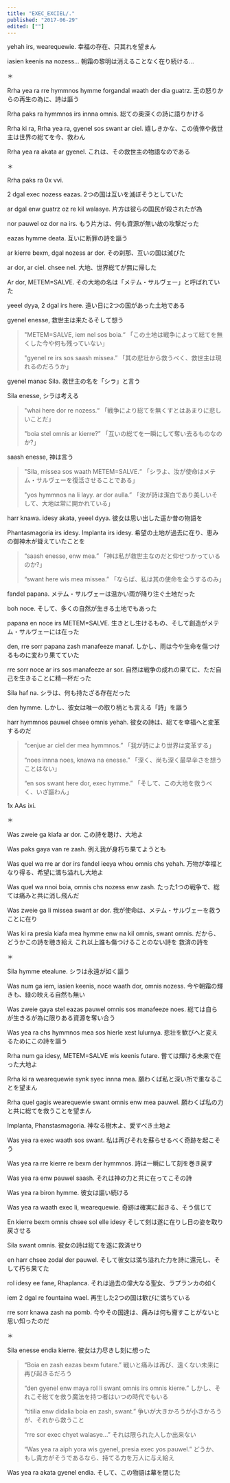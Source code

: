 ```yaml
---
title: "EXEC_EXCIEL/."
published: "2017-06-29"
edited: [""]
---
```


yehah irs, wearequewie.
幸福の存在、只其れを望まん

iasien keenis na nozess…
朝霜の黎明は消えることなく在り続ける…

＊

Rrha yea ra rre hymmnos hymme forgandal waath der dia guatrz.
王の怒りからの再生の為に、詩は謳う

Rrha paks ra hymmnos irs innna omnis.
総ての奥深くの詩に語りかける

Rrha ki ra, Rrha yea ra, gyenel sos swant ar ciel.
嬉しきかな、この僥倖や救世主は世界の総てを今、救わん

Rrha yea ra akata ar gyenel.
これは、その救世主の物語なのである

＊

Rrha paks ra 0x vvi.

2 dgal exec nozess eazas.
2つの国は互いを滅ぼそうとしていた

ar dgal enw guatrz oz re kil walasye.
片方は彼らの国民が殺されたが為

nor pauwel oz dor na irs.
もう片方は、何も資源が無い故の攻撃だった

eazas hymme deata.
互いに断罪の詩を謳う

ar kierre bexm, dgal nozess ar dor.
その刹那、互いの国は滅びた

ar dor, ar ciel. chsee nel.
大地、世界総てが無に帰した

Ar dor, METEM=SALVE.
その大地の名は「メテム・サルヴェー」と呼ばれていた

yeeel dyya, 2 dgal irs here.
遠い日に2つの国があった土地である

gyenel enesse,
救世主は来たるそして想う

> "METEM=SALVE, iem nel sos boia.“
> 「この土地は戦争によって総てを無くした今や何も残っていない」
>
> "gyenel re irs sos saash missea.”
> 「其の悲壮から救うべく、救世主は現れるのだろうか」

gyenel manac Sila.
救世主の名を「シラ」と言う

Sila enesse,
シラは考える

> "whai here dor re nozess.“
> 「戦争により総てを無くすとはあまりに悲しいことだ」
>
> "boia stel omnis ar kierre?”
> 「互いの総てを一瞬にして奪い去るものなのか?」

saash enesse,
神は言う

> "Sila, missea sos waath METEM=SALVE.“
> 「シラよ、汝が使命はメテム・サルヴェーを復活させることである」
>
> "yos hymmnos na li layy. ar dor aulla.”
> 「汝が詩は潔白であり美しいそして、大地は常に開かれている」

harr knawa. idesy akata, yeeel dyya.
彼女は思い出した遥か昔の物語を

Phantasmagoria irs idesy. Implanta irs idesy.
希望の土地が過去に在り、恵みの御神木が聳えていたことを

> “saash enesse, enw mea.”
> 「神は私が救世主なのだと仰せつかっているのか?」
>
> “swant here wis mea missea.”
> 「ならば、私は其の使命を全うするのみ」

fandel papana.
メテム・サルヴェーは温かい雨が降り注ぐ土地だった

boh noce.
そして、多くの自然が生きる土地でもあった

papana en noce irs METEM=SALVE.
生きとし生けるもの、そして創造がメテム・サルヴェーには在った

den, rre sorr papana zash manafeeze manaf.
しかし、雨は今や生命を傷つけるものに変わり果てていた

rre sorr noce ar irs sos manafeeze ar sor.
自然は戦争の成れの果てに、ただ自己を生きることに精一杯だった

Sila haf na.
シラは、何も持たざる存在だった

den hymme.
しかし、彼女は唯一の取り柄とも言える「詩」を謳う

harr hymmnos pauwel chsee omnis yehah.
彼女の詩は、総てを幸福へと変革するのだ

> “cenjue ar ciel der mea hymmnos.”
> 「我が詩により世界は変革する」
>
> “noes innna noes, knawa na enesse.”
> 「深く、尚も深く最早辛さを想うことはない」
>
> “en sos swant here dor, exec hymme.”
> 「そして、この大地を救うべく、いざ謳わん」

1x AAs ixi.

＊

Was zweie ga kiafa ar dor.
この詩を聴け、大地よ

Was paks gaya van re zash.
例え我が身朽ち果てようとも

Was quel wa rre ar dor irs fandel ieeya whou omnis chs yehah.
万物が幸福となり得る、希望に満ち溢れし大地よ

Was quel wa nnoi boia, omnis chs nozess enw zash.
たった1つの戦争で、総ては痛みと共に消し飛んだ

Was zweie ga li missea swant ar dor.
我が使命は、メテム・サルヴェーを救うことに在り

Was ki ra presia kiafa mea hymme enw na kil omnis, swant omnis.
だから、どうかこの詩を聴き給え これ以上誰も傷つけることのない詩を 救済の詩を

＊

Sila hymme etealune.
シラは永遠が如く謳う

Was num ga iem, iasien keenis, noce waath dor, omnis nozess.
今や朝霜の輝きも、緑の映える自然も無い

Was zweie gaya stel eazas pauwel omnis sos manafeeze noes.
総ては自らが生きるが為に限りある資源を奪い合う

Was yea ra chs hymmnos mea sos hierle xest lulurnya.
悲壮を歓びへと変えるためにこの詩を謳う

Rrha num ga idesy, METEM=SALVE wis keenis futare.
嘗ては輝ける未来で在った大地よ

Rrha ki ra wearequewie synk syec innna mea.
願わくば私と深い所で重なることを望まん

Rrha quel gagis wearequewie swant omnis enw mea pauwel.
願わくば私の力と共に総てを救うことを望まん

Implanta, Phanstasmagoria.
神なる樹木よ、愛すべき土地よ

Was yea ra exec waath sos swant.
私は再びそれを蘇らせるべく奇跡を起こそう

Was yea ra rre kierre re bexm der hymmnos.
詩は一瞬にして刻を巻き戻す

Was yea ra enw pauwel saash.
それは神の力と共に在ってこその詩

Was yea ra biron hymme.
彼女は謳い続ける

Was yea ra waath exec li, wearequewie.
奇跡は確実に起きる、そう信じて

En kierre bexm omnis chsee sol elle idesy
そして刻は遂に在りし日の姿を取り戻させる

Sila swant omnis.
彼女の詩は総てを遂に救済せり

en harr chsee zodal der pauwel.
そして彼女は満ち溢れた力を詩に還元し、そして朽ち果てた

rol idesy ee fane, Rhaplanca.
それは過去の偉大なる聖女、ラプランカの如く

iem 2 dgal re fountaina wael.
再生した2つの国は歓びに満ちている

rre sorr knawa zash na pomb.
今やその国達は、痛みは何も齎すことがないと思い知ったのだ

＊

Sila enesse endia kierre.
彼女は力尽きし刻に想った

> “Boia en zash eazas bexm futare.”
> 戦いと痛みは再び、遠くない未来に再び起きるだろう
>
> “den gyenel enw maya rol li swant omnis irs omnis kierre.”
> しかし、それこそ総てを救う魔法を持つ者はいつの時代でもいる
>
> “titilia enw didalia boia en zash, swant.”
> 争いが大きかろうが小さかろうが、それから救うこと
>
> “rre sor exec chyet walasye…”
> それは限られた人しか出来ない
>
> “Was yea ra aiph yora wis gyenel, presia exec yos pauwel.”
> どうか、もし貴方がそうであるなら、持てる力を万人に与え給え

Was yea ra akata gyenel endia.
そして、この物語は幕を閉じた
